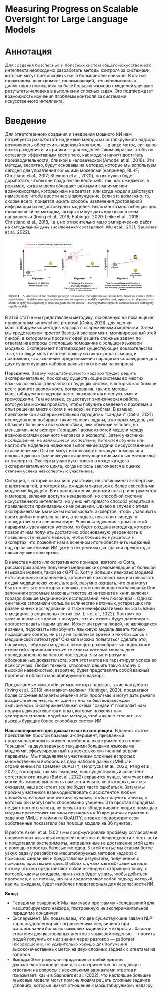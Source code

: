 # Measuring Progress on Scalable Oversight for Large Language Models

# Аннотация

Для создания безопасных и полезных систем общего искусственного интеллекта необходимо разработать методы контроля за системами, которые могут превосходить нас в большинстве навыков. В статье представлен эксперимент, показывающий, что использование диалогового помощника на базе больших языковых моделей улучшает результаты человека в выполнении сложных задач. Это подтверждает возможность изучения проблемы контроля за системами искусственного интеллекта.

# Введение

Для ответственного создания и внедрения мощного ИИ нам потребуется разработать надежные методы масштабируемого надзора: возможность обеспечить надежный контроль — в виде меток, сигналов вознаграждения или критики — для моделей таким образом, чтобы он оставался эффективным после того, как модели начнут достигать производительности, близкой к человеческой (Amodei et al., 2016). Эти методы, вероятно, будут основаны на методах, которые мы используем сегодня для управления большими моделями (например, RLHF; Christiano et al., 2017; Stiennon et al., 2020), но их нужно будет доработать, чтобы они продолжали вести себя так, как ожидается, в режимах, когда модели обладают важными знаниями или возможностями, которых нам не хватает, или когда модели действуют намеренно, чтобы ввести нас в заблуждение. Если это возможно, то, скорее всего, придется искать способы извлечения достоверной информации из недостоверных моделей. Было много многообещающих предложений по методам, которые могут дать прогресс в этом направлении (Irving et al., 2018; Hubinger, 2020; Leike et al., 2018; Christiano et al., 2018, i.a.), но относительно мало эмпирических работ на сегодняшний день (исключения составляют: Wu et al., 2021; Saunders et al., 2022).

![image info](graph22.png)

В этой статье мы представляем методику, основанную на пока еще не проверенном sandwiching proposal (Cotra, 2021), для оценки масштабируемых методов надзора с современными моделями. Затем мы представляем простой базовый эксперимент, мотивированный этой линзой, в котором мы просим людей решить сложные задачи по ответам на вопросы с помощью помощника с большой языковой моделью. Эксперимент подтверждает существующие доказательства того, что люди могут извлечь пользу из такого рода помощи, и показывает, что ключевые предположения парадигмы справедливы для двух существующих наборов данных по ответам на вопросы.

**Парадигма.** Задачу масштабируемого надзора трудно решить экспериментально, поскольку существующие системы во многих важных аспектах отличаются от будущих систем, в которых нас больше всего волнует возможность согласования, так что методы масштабируемого надзора часто оказываются и ненужными, и громоздкими. Тем не менее, существует эмпирическая работа, которую мы можем провести, чтобы получить сведения о проблеме и опыт решения многих (хотя и не всех) ее проблем: В рамках предложенной экспериментальной парадигмы "сэндвич" (Cotra, 2021) исследователи выбирают такие условия задачи, в которых модель уже обладает большими возможностями, чем обычный человек, но меньшими, чем эксперт ("сэндвич" возможностей модели между возможностями обычного человека и эксперта). Затем участники исследования, не являющиеся экспертами, пытаются обучить или настроить модель на надежное выполнение задачи с искусственными ограничениями: Они не могут использовать никакую помощь или вводные данные (включая уже существующие письменные материалы) от экспертов. Эксперты участвуют только в конце каждого экспериментального цикла, когда их роль заключается в оценке степени успеха неэкспертных участников.

Ситуация, в которой оказались участники, не являющиеся экспертами, аналогична той, в которой мы ожидаем оказаться с более способными моделями будущего: В их распоряжении широкий спектр инструментов и методов, включая доступ к ненадежной, но способной системе искусственного интеллекта, но у них нет прямого способа убедиться в правильности принимаемых ими решений. Однако в случае с этими экспериментами мы можем использовать экспертов, чтобы улавливать свои ошибки и учиться на них, а не ждать, пока они приведут к последствиям во внешнем мире. Если исследования в рамках этой парадигмы увенчаются успехом, то будет создана методика, которая позволит нам получить достаточно обоснованную уверенность в правильности нашего надзора, чтобы больше не нуждаться в экспертах, что позволит нам в конечном итоге обеспечить надежный надзор за системами ИИ даже в тех режимах, когда они превосходят наших лучших экспертов.

В качестве чисто иллюстративного примера, взятого из Cotra, рассмотрим задачу получения медицинских рекомендаций от большой языковой модели, такой как GPT-3. Хотя у больших языковых моделей есть серьезные ограничения, которые не позволяют нам использовать их для медицинских консультаций, разумно ожидать, что они могут быть полезны в некоторых случаях, если они хорошо согласованы: Они запомнили огромные массивы текстов из интернета и книг, включая гораздо больше медицинских исследований, чем любой врач. Однако они также запомнили большое количество неточных, устаревших или развенчанных исследований, а также неинформативных высказываний о медицине в социальных сетях (см. Lin et al., 2022). Поэтому по умолчанию мы не должны ожидать, что их ответы будут достоверно соответствовать нашим целям. Может ли группа людей, не являющихся врачами, подсказать или обучить языковую модель давать только подходящие советы, ни разу не привлекая врачей и не обращаясь к медицинской литературе? Сначала можно попытаться сделать это, например, побуждая модель с помощью разнообразных подсказок и стратегий и принимая только те ответы, которые модель дает последовательно на основе последовательных и разумно обоснованных доказательств, хотя этот метод не гарантирует успеха во всех случаях. Любая техника, способная решить такую задачу с высокой надежностью, вероятно, будет представлять собой важный прогресс в области масштабируемого надзора.

Предлагаемые масштабируемые методы надзора, такие как дебаты (Irving et al., 2018) или маркет-мейкинг (Hubinger, 2020), предлагают более сложные варианты решения этой проблемы и могут дать рычаги воздействия на нее, но ни один из них не был подтвержден эмпирически. Экспериментальная схема "сэндвич" позволяет нам получить доказательства и опыт, которые позволят нам усовершенствовать подобные методы, чтобы лучше отвечать на вызовы будущих более способных систем ИИ.

**Наш эксперимент для доказательства концепции.** В данной статье представлен простой базовый эксперимент, призванный продемонстрировать жизнеспособность экспериментов в стиле "сэндвич" на двух задачах с текущими большими языковыми моделями, сфокусированный на несколько смягченной версии парадигмы: Мы предъявляем участникам сложные вопросы с множественным выбором из двух наборов данных (MMLU и ограниченный по времени QuALITY; Hendrycks et al., 2020; Pang et al., 2022), в которых, как мы ожидаем, наш существующий ассистент естественного языка (Bai et al., 2022) справится лучше, чем участники могли бы наивно выполнить самостоятельно, но в которых, как мы ожидаем, наш ассистент все же будет часто ошибаться. Затем мы просим участников взаимодействовать с ассистентом любым способом, который они считают нужным, чтобы получить ответы, в которых они могут быть обоснованно уверены. Эта простая парадигма не дает полного успеха, но результаты обнадеживают: люди с помощью модели превосходят машины примерно на 10 процентных пунктов в заданиях MMLU и тайминге QuALITY, а также превосходят свои собственные показатели без помощи модели на 36 пунктов.

В работе Askell et al. (2021) мы сформулировали проблему согласования современных языковых моделей полезности, безвредности и честности и представили эксперименты, направленные на достижение этой цели с помощью простых базовых методов. В этой статье мы ставим более узкую задачу разработки масштабируемых методов надзора с помощью сэндвичей и представляем результаты, полученные с помощью простых методов. В обоих случаях мы выбираем методы, потому что они представляют собой очевидную отправную точку, о которой, как мы ожидаем, нам нужно будет узнать, чтобы добиться прогресса, а не потому, что они представляют собой подход, который, как мы ожидаем, будет наиболее плодотворным для безопасности ИИ.

**Вклад**

- Парадигма сэндвичей: Мы намечаем программу исследований для масштабируемого надзора, построенную на экспериментальной парадигме сэндвичей.
- Эксперимент: Мы показываем, что две существующие задачи NLP хорошо удовлетворяют ограничениям сэндвичинга при использовании больших языковых моделей и что простая базовая стратегия для разговорных агентов с языковой моделью — просить людей получить от них знания через разговор — работает несовершенно, но удивительно хорошо для получения высококачественных меток на двух сложных задачах с ответами на вопросы.
- Выводы: Этот результат представляет собой простое доказательство концепции для экспериментов по сэндвичу с ответами на вопросы с несколькими вариантами ответов и показывает, как и в Saunders et al. (2022), что настоящие большие языковые модели могут помочь людям решать сложные задачи в условиях, которые имеют отношение к масштабируемому надзору.
